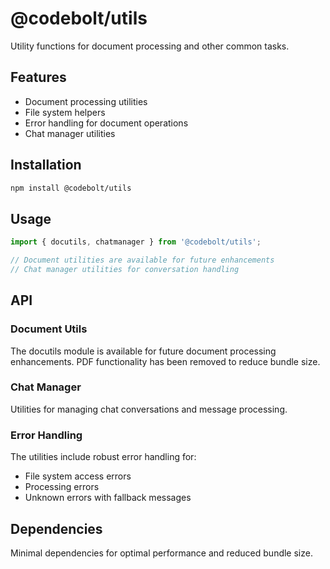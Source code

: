 # @codebolt/utils

Utility functions for document processing and other common tasks.

## Features

- Document processing utilities
- File system helpers
- Error handling for document operations
- Chat manager utilities

## Installation

```bash
npm install @codebolt/utils
```

## Usage

```typescript
import { docutils, chatmanager } from '@codebolt/utils';

// Document utilities are available for future enhancements
// Chat manager utilities for conversation handling
```

## API

### Document Utils

The docutils module is available for future document processing enhancements.
PDF functionality has been removed to reduce bundle size.

### Chat Manager

Utilities for managing chat conversations and message processing.

### Error Handling

The utilities include robust error handling for:
- File system access errors
- Processing errors
- Unknown errors with fallback messages

## Dependencies

Minimal dependencies for optimal performance and reduced bundle size.
